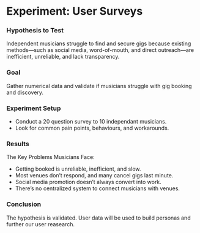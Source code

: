 # Experiment: User Surveys

### Hypothesis to Test
Independent musicians struggle to find and secure gigs because existing methods—such as social media, word-of-mouth, and direct outreach—are inefficient, unreliable, and lack transparency.

### Goal
Gather numerical data and validate if musicians struggle with gig booking and discovery.

### Experiment Setup
- Conduct a 20 question survey to 10 independant musicians.
- Look for common pain points, behaviours, and workarounds.

### Results
The Key Problems Musicians Face:
- Getting booked is unreliable, inefficient, and slow.
- Most venues don’t respond, and many cancel gigs last minute.
- Social media promotion doesn’t always convert into work.
- There’s no centralized system to connect musicians with venues.

### Conclusion
The hypothesis is validated. User data will be used to build personas and further our user reasearch.
